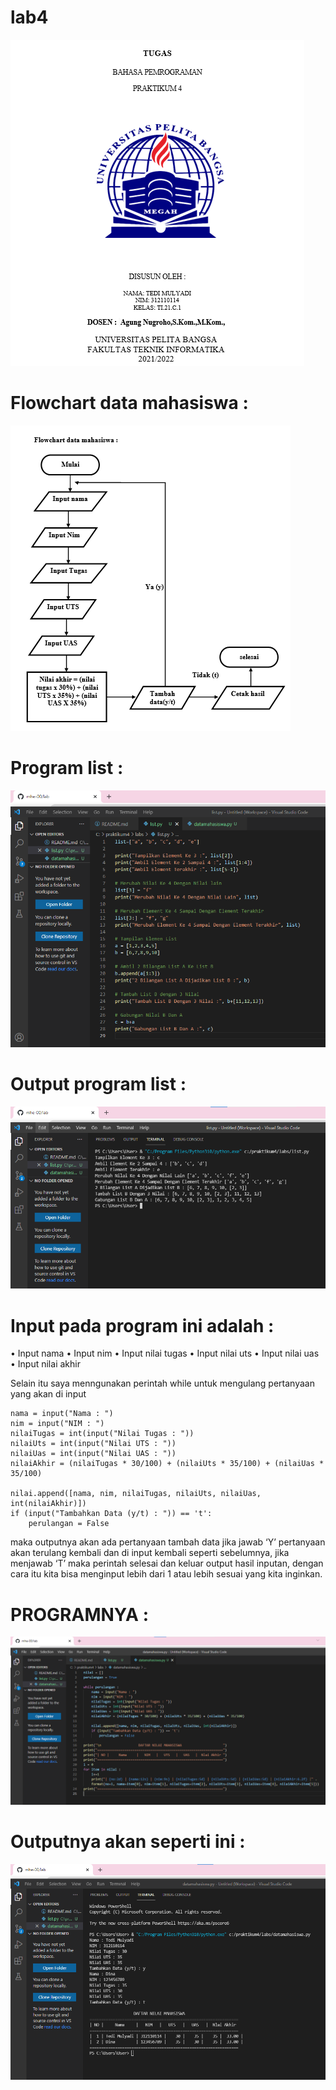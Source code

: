 # lab4

![gambar](ss/gambar5.png)


# Flowchart data mahasiswa :

![gambar](ss/gambar6.png)

# Program list :

![gambar](ss/gambar1.png)

# Output program list :

![gambar](ss/gambar2.png)

# Input pada program ini adalah :

•	Input nama 
•	Input nim 
•	Input nilai tugas 
•	Input nilai uts
•	Input nilai uas
•	Input nilai akhir

Selain itu saya menngunakan perintah while untuk mengulang pertanyaan yang akan di input 

    nama = input("Nama : ")
    nim = input("NIM : ")
    nilaiTugas = int(input("Nilai Tugas : "))
    nilaiUts = int(input("Nilai UTS : "))
    nilaiUas = int(input("Nilai UAS : "))
    nilaiAkhir = (nilaiTugas * 30/100) + (nilaiUts * 35/100) + (nilaiUas * 35/100)

    nilai.append([nama, nim, nilaiTugas, nilaiUts, nilaiUas, int(nilaiAkhir)])
    if (input("Tambahkan Data (y/t) : ")) == 't':
        perulangan = False

maka outputnya akan ada pertanyaan tambah data jika jawab ‘Y’
pertanyaan akan terulang kembali dan di input kembali seperti sebelumnya, jika menjawab ‘T’ maka perintah selesai dan keluar output hasil inputan, dengan cara itu kita bisa menginput lebih dari 1 atau lebih sesuai yang kita inginkan.

# PROGRAMNYA :

![gambar](ss/gambar3.png)

# Outputnya akan seperti ini :

![gambar](ss/gambar4.png)